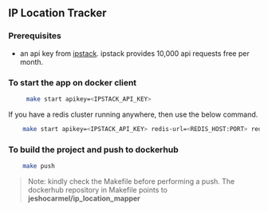 
## IP Location Tracker

### Prerequisites

- an api key from [ipstack](https://ipstack.com/). ipstack provides 10,000 api requests free per month.

### To start the app on docker client

```bash
     make start apikey=<IPSTACK_API_KEY>
  ```

If you have a redis cluster running anywhere, then use the below command.

```bash
    make start apikey=<IPSTACK_API_KEY> redis-url=<REDIS_HOST:PORT> redis-password=<REDIS_PASSWORD>
```

### To build the project and push to dockerhub

```bash
    make push
```

> Note: kindly check the Makefile before performing a push. The dockerhub repository in Makefile points to **jeshocarmel/ip_location_mapper**



